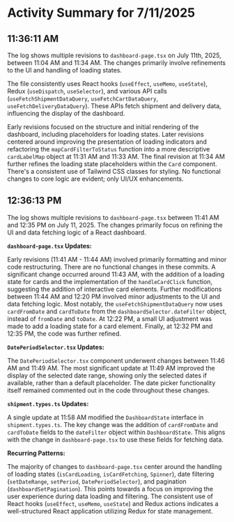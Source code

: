 # Activity Summary for 7/11/2025

## 11:36:11 AM
The log shows multiple revisions to `dashboard-page.tsx` on July 11th, 2025, between 11:04 AM and 11:34 AM.  The changes primarily involve refinements to the UI and  handling of loading states.

The file consistently uses React hooks (`useEffect`, `useMemo`, `useState`), Redux (`useDispatch`, `useSelector`), and various API calls (`useFetchShipmentDataQuery`, `useFetchCartDataQuery`, `useFetchDeliveryDataQuery`).  These APIs fetch shipment and delivery data, influencing the display of the dashboard.

Early revisions focused on the structure and initial rendering of the dashboard, including placeholders for loading states.  Later revisions centered around improving the presentation of loading indicators and  refactoring the `mapCardFilterToStatus` function into a more descriptive `cardLabelMap` object at 11:31 AM and 11:33 AM.  The final revision at 11:34 AM further refines the loading state placeholders within the `Card` component.  There's a consistent use of Tailwind CSS classes for styling.  No functional changes to core logic are evident; only UI/UX enhancements.


## 12:36:13 PM
The log shows multiple revisions to `dashboard-page.tsx` between 11:41 AM and 12:35 PM on July 11, 2025.  The changes primarily focus on refining the UI and data fetching logic of a React dashboard.

**`dashboard-page.tsx` Updates:**

Early revisions (11:41 AM - 11:44 AM) involved primarily formatting and minor code restructuring.  There are no functional changes in these commits.  A significant change occurred around 11:43 AM, with the addition of a loading state for cards and the implementation of the `handleCardClick` function, suggesting the addition of interactive card elements. Further modifications between 11:44 AM and 12:20 PM involved minor adjustments to the UI and data fetching logic. Most notably, the `useFetchShipmentDataQuery` now uses `cardFromDate` and `cardToDate` from the `dashboardSelector.dateFilter` object, instead of `fromDate` and `toDate`.  At 12:22 PM, a small UI adjustment was made to add a loading state for a card element. Finally, at 12:32 PM and 12:35 PM, the code was further refined.

**`DatePeriodSelector.tsx` Updates:**

The `DatePeriodSelector.tsx` component underwent changes between 11:46 AM and 11:49 AM.  The most significant update at 11:49 AM improved the display of the selected date range, showing only the selected dates if available, rather than a default placeholder. The date picker functionality itself remained commented out in the code throughout these changes.

**`shipment.types.ts` Updates:**

A single update at 11:58 AM modified the `DashboardState` interface in `shipment.types.ts`. The key change was the addition of `cardFromDate` and `cardToDate` fields to the `dateFilter` object within `DashboardState`.  This aligns with the change in `dashboard-page.tsx` to use these fields for fetching data.

**Recurring Patterns:**

The majority of changes to `dashboard-page.tsx` center around the handling of loading states (`isCardLoading`, `isCardFetching`, `Spinner`), date filtering (`setDateRange`, `setPeriod`, `DatePeriodSelector`), and pagination (`dashboardSetPagination`). This points towards a focus on improving the user experience during data loading and filtering. The consistent use of React hooks (`useEffect`, `useMemo`, `useState`) and Redux actions indicates a well-structured React application utilizing Redux for state management.
